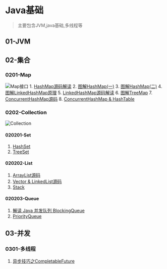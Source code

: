 # Java基础
 > 主要包含JVM,java基础,多线程等

## 01-JVM

## 02-集合
### 0201-Map
   ![Map接口](https://github.com/hsfxuebao/java-study/blob/master/src/main/01-Java%E5%9F%BA%E7%A1%80/Figure/01-Map%E6%8E%A5%E5%8F%A3%E7%BB%A7%E6%89%BF%E5%85%B3%E7%B3%BB.png)
      1. [HashMap源码解读](https://juejin.im/post/5e4222b0518825492e494e19)
      2. [图解HashMap(一)](https://juejin.im/post/5e7b47acf265da573d61cff5)
      3. [图解HashMap(二)](https://juejin.im/post/5e7b48c46fb9a07cdb469e66)
      4. [图解LinkedHashMap原理](https://juejin.im/post/5e74c4016fb9a07ca601c97a)
      5. [LinkedHashMap源码解读](https://juejin.im/post/5e42242be51d4526c654b4e1)
      6. [图解TreeMap](https://juejin.im/post/5e7b4f2a5188255e277a3a8e)
      7. [ConcurrentHashMap源码](https://juejin.im/post/5e421fc0e51d4526c5509f54)
      8. [ConcurrentHashMap & HashTable](https://juejin.im/post/5e42249fe51d4526cc3b17f0)

### 0202-Collection

![Collection](https://github.com/hsfxuebao/java-study/blob/master/src/main/01-Java基础/Figure/02-Collection继承关系图.png)

#### 020201-Set

1. [HashSet]()
2. [TreeSet]()

#### 020202-List

1. [ArrayList源码](https://juejin.im/post/5e422191518825492c04f68f)
2. [Vector & LinkedList源码](https://juejin.im/post/5e422204e51d4526e418f39b)
3. [Stack]()

#### 020203-Queue

1. [解读 Java 并发队列 BlockingQueue](https://juejin.im/post/5e7b53d16fb9a07c951d045c)
2. [PriorityQueue]()

## 03-并发
### 0301-多线程
1. [异步技巧之CompletableFuture](https://juejin.im/post/5e7abaaae51d452716052f86)
   
   

## 
